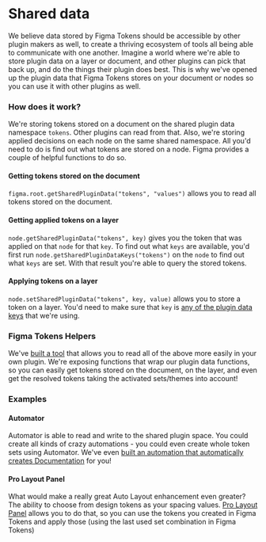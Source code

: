 # Shared data

We believe data stored by Figma Tokens should be accessible by other plugin makers as well, to create a thriving ecosystem of tools all being able to communicate with one another. Imagine a world where we're able to store plugin data on a layer or document, and other plugins can pick that back up, and do the things their plugin does best. This is why we've opened up the plugin data that Figma Tokens stores on your document or nodes so you can use it with other plugins as well.

### How does it work?
We're storing tokens stored on a document on the shared plugin data namespace `tokens`. Other plugins can read from that. Also, we're storing applied decisions on each node on the same shared namespace. All you'd need to do is find out what tokens are stored on a node. Figma provides a couple of helpful functions to do so.

#### Getting tokens stored on the document
`figma.root.getSharedPluginData("tokens", "values")` allows you to read all tokens stored on the document.

#### Getting applied tokens on a layer
`node.getSharedPluginData("tokens", key)` gives you the token that was applied on that `node` for that `key`. To find out what `keys` are available, you'd first run `node.getSharedPluginDataKeys("tokens")` on the `node` to find out what `keys` are set. With that result you're able to query the stored tokens.

#### Applying tokens on a layer
`node.setSharedPluginData("tokens", key, value)` allows you to store a token on a layer. You'd need to make sure that `key` is [any of the plugin data keys](https://github.com/six7/figma-tokens/blob/main/src/config/properties.js) that we're using.

### Figma Tokens Helpers
We've [built a tool](https://www.npmjs.com/package/@six7/figma-tokens-helpers) that allows you to read all of the above more easily in your own plugin. We're exposing functions that wrap our plugin data functions, so you can easily get tokens stored on the document, on the layer, and even get the resolved tokens taking the activated sets/themes into account!

### Examples
#### Automator
Automator is able to read and write to the shared plugin space. You could create all kinds of crazy automations - you could even create whole token sets using Automator. We've even [built an automation that automatically creates Documentation](https://automator.community/automation/create-documentation-for-figma-tokens) for you!

#### Pro Layout Panel
What would make a really great Auto Layout enhancement even greater? The ability to choose from design tokens as your spacing values. [Pro Layout Panel](https://www.mrbiscuit.design) allows you to do that, so you can use the tokens you created in Figma Tokens and apply those (using the last used set combination in Figma Tokens)